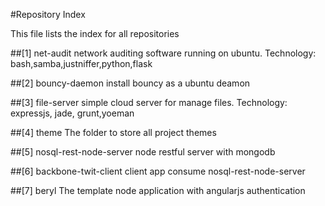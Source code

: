 #Repository Index

This file lists the index for all repositories

##[1] net-audit
network auditing software running on ubuntu.
Technology: bash,samba,justniffer,python,flask

##[2] bouncy-daemon
install bouncy as a ubuntu deamon

##[3] file-server
simple cloud server for manage files.
Technology: expressjs, jade, grunt,yoeman

##[4] theme
The folder to store all project themes

##[5] nosql-rest-node-server
node restful server with mongodb

##[6] backbone-twit-client
client app consume nosql-rest-node-server

##[7] beryl
The template node application with angularjs authentication

